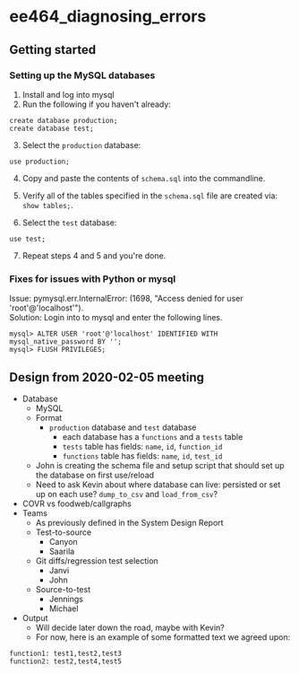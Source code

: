 # ee464_diagnosing_errors

## Getting started
### Setting up the MySQL databases

1. Install and log into mysql
2. Run the following if you haven't already:

```
create database production;
create database test;
```

3. Select the `production` database:

```
use production;
```

4. Copy and paste the contents of `schema.sql` into the commandline.
5. Verify all of the tables specified in the `schema.sql` file are
   created via: `show tables;`.

6. Select the `test` database:

```
use test;
```

7. Repeat steps 4 and 5 and you're done.

### Fixes for issues with Python or mysql

Issue: pymysql.err.InternalError: (1698, "Access denied for user 'root'@'localhost'"). <br/>
Solution: Login into to mysql and enter the following lines.

```
mysql> ALTER USER 'root'@'localhost' IDENTIFIED WITH mysql_native_password BY '';
mysql> FLUSH PRIVILEGES;
```   


## Design from 2020-02-05 meeting

* Database
  * MySQL
  * Format
    * `production` database and `test` database
      * each database has a `functions` and a `tests` table
      * `tests` table has fields: `name`, `id`, `function_id`
      * `functions` table has fields: `name`, `id`, `test_id`
  * John is creating the schema file and setup script that should
    set up the database on first use/reload
  * Need to ask Kevin about where database can live: persisted or set up
    on each use? `dump_to_csv` and `load_from_csv`?
* COVR vs foodweb/callgraphs
* Teams
  * As previously defined in the System Design Report
  * Test-to-source
    * Canyon
    * Saarila
  * Git diffs/regression test selection
    * Janvi
    * John
  * Source-to-test
    * Jennings
    * Michael
* Output
  * Will decide later down the road, maybe with Kevin?
  * For now, here is an example of some formatted text we agreed upon:

```
function1: test1,test2,test3
function2: test2,test4,test5
```
